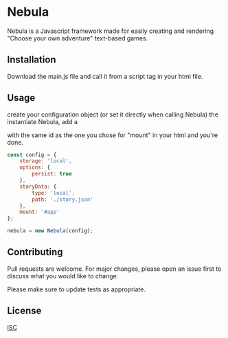 # Nebula

Nebula is a Javascript framework made for easily creating and rendering "Choose your own adventure" text-based games.

## Installation

Download the main.js file and call it from a script tag in your html file.

## Usage

create your configuration object (or set it directly when calling Nebula) the instantiate Nebula, add a <div> with the same id as the one you chose for "mount" in your html and you're done.

```javascript
const config = {
    storage: 'local',
    options: {
        persist: true
    },
    storyData: {
        type: 'local',
        path: './story.json'
    },
    mount: '#app'
};

nebula = new Nebula(config);

```

## Contributing
Pull requests are welcome. For major changes, please open an issue first to discuss what you would like to change.

Please make sure to update tests as appropriate.

## License
[ISC](https://choosealicense.com/licenses/ISC/)